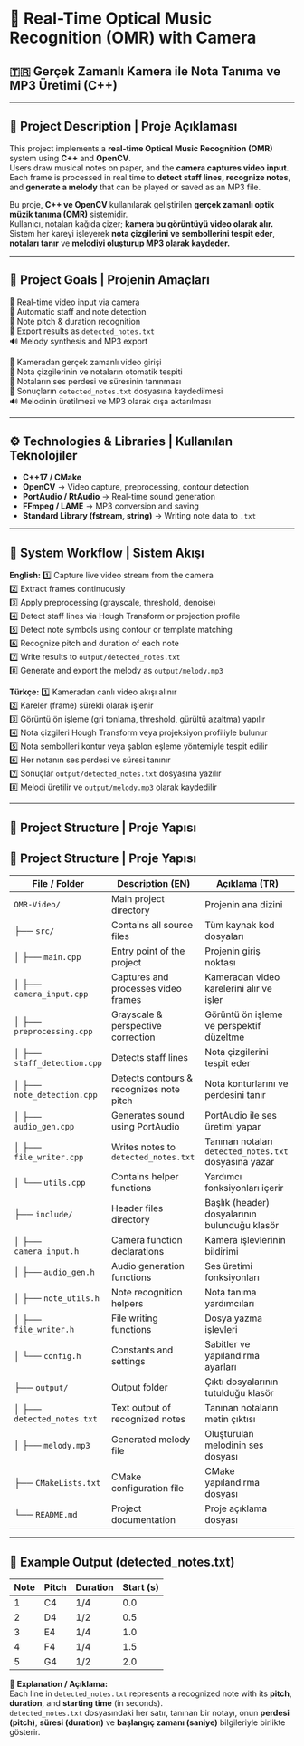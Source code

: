 # 🎵 Real-Time Optical Music Recognition (OMR) with Camera  
## 🇹🇷 Gerçek Zamanlı Kamera ile Nota Tanıma ve MP3 Üretimi (C++)

---

## 🧠 Project Description | Proje Açıklaması
This project implements a **real-time Optical Music Recognition (OMR)** system using **C++** and **OpenCV**.  
Users draw musical notes on paper, and the **camera captures video input**.  
Each frame is processed in real time to **detect staff lines, recognize notes**, and **generate a melody** that can be played or saved as an MP3 file.  

Bu proje, **C++ ve OpenCV** kullanılarak geliştirilen **gerçek zamanlı optik müzik tanıma (OMR)** sistemidir.  
Kullanıcı, notaları kağıda çizer; **kamera bu görüntüyü video olarak alır.**  
Sistem her kareyi işleyerek **nota çizgilerini ve sembollerini tespit eder**, **notaları tanır** ve **melodiyi oluşturup MP3 olarak kaydeder.**

---

## 🎯 Project Goals | Projenin Amaçları
🎥 Real-time video input via camera  
🎼 Automatic staff and note detection  
🎵 Note pitch & duration recognition  
📝 Export results as `detected_notes.txt`  
🔊 Melody synthesis and MP3 export  

🎥 Kameradan gerçek zamanlı video girişi  
🎼 Nota çizgilerinin ve notaların otomatik tespiti  
🎵 Notaların ses perdesi ve süresinin tanınması  
📝 Sonuçların `detected_notes.txt` dosyasına kaydedilmesi  
🔊 Melodinin üretilmesi ve MP3 olarak dışa aktarılması  

---

## ⚙️ Technologies & Libraries | Kullanılan Teknolojiler
- **C++17 / CMake**
- **OpenCV** → Video capture, preprocessing, contour detection  
- **PortAudio / RtAudio** → Real-time sound generation  
- **FFmpeg / LAME** → MP3 conversion and saving  
- **Standard Library (fstream, string)** → Writing note data to `.txt`

---

## 🧩 System Workflow | Sistem Akışı

**English:**
1️⃣ Capture live video stream from the camera  
2️⃣ Extract frames continuously  
3️⃣ Apply preprocessing (grayscale, threshold, denoise)  
4️⃣ Detect staff lines via Hough Transform or projection profile  
5️⃣ Detect note symbols using contour or template matching  
6️⃣ Recognize pitch and duration of each note  
7️⃣ Write results to `output/detected_notes.txt`  
8️⃣ Generate and export the melody as `output/melody.mp3`

**Türkçe:**
1️⃣ Kameradan canlı video akışı alınır  
2️⃣ Kareler (frame) sürekli olarak işlenir  
3️⃣ Görüntü ön işleme (gri tonlama, threshold, gürültü azaltma) yapılır  
4️⃣ Nota çizgileri Hough Transform veya projeksiyon profiliyle bulunur  
5️⃣ Nota sembolleri kontur veya şablon eşleme yöntemiyle tespit edilir  
6️⃣ Her notanın ses perdesi ve süresi tanınır  
7️⃣ Sonuçlar `output/detected_notes.txt` dosyasına yazılır  
8️⃣ Melodi üretilir ve `output/melody.mp3` olarak kaydedilir  

---

## 📁 Project Structure | Proje Yapısı

## 📁 Project Structure | Proje Yapısı

| **File / Folder** | **Description (EN)** | **Açıklama (TR)** |
|--------------------|----------------------|--------------------|
| `OMR-Video/` | Main project directory | Projenin ana dizini |
| ├── `src/` | Contains all source files | Tüm kaynak kod dosyaları |
| │ ├── `main.cpp` | Entry point of the project | Projenin giriş noktası |
| │ ├── `camera_input.cpp` | Captures and processes video frames | Kameradan video karelerini alır ve işler |
| │ ├── `preprocessing.cpp` | Grayscale & perspective correction | Görüntü ön işleme ve perspektif düzeltme |
| │ ├── `staff_detection.cpp` | Detects staff lines | Nota çizgilerini tespit eder |
| │ ├── `note_detection.cpp` | Detects contours & recognizes note pitch | Nota konturlarını ve perdesini tanır |
| │ ├── `audio_gen.cpp` | Generates sound using PortAudio | PortAudio ile ses üretimi yapar |
| │ ├── `file_writer.cpp` | Writes notes to `detected_notes.txt` | Tanınan notaları `detected_notes.txt` dosyasına yazar |
| │ └── `utils.cpp` | Contains helper functions | Yardımcı fonksiyonları içerir |
| ├── `include/` | Header files directory | Başlık (header) dosyalarının bulunduğu klasör |
| │ ├── `camera_input.h` | Camera function declarations | Kamera işlevlerinin bildirimi |
| │ ├── `audio_gen.h` | Audio generation functions | Ses üretimi fonksiyonları |
| │ ├── `note_utils.h` | Note recognition helpers | Nota tanıma yardımcıları |
| │ ├── `file_writer.h` | File writing functions | Dosya yazma işlevleri |
| │ └── `config.h` | Constants and settings | Sabitler ve yapılandırma ayarları |
| ├── `output/` | Output folder | Çıktı dosyalarının tutulduğu klasör |
| │ ├── `detected_notes.txt` | Text output of recognized notes | Tanınan notaların metin çıktısı |
| │ ├── `melody.mp3` | Generated melody file | Oluşturulan melodinin ses dosyası |
| ├── `CMakeLists.txt` | CMake configuration file | CMake yapılandırma dosyası |
| └── `README.md` | Project documentation | Proje açıklama dosyası |


---
## 🧾 Example Output (detected_notes.txt)
| **Note** | **Pitch** | **Duration** | **Start (s)** |
|-----------|------------|---------------|----------------|
| 1 | C4 | 1/4 | 0.0 |
| 2 | D4 | 1/2 | 0.5 |
| 3 | E4 | 1/4 | 1.0 |
| 4 | F4 | 1/4 | 1.5 |
| 5 | G4 | 1/2 | 2.0 |

📝 **Explanation / Açıklama:**  
Each line in `detected_notes.txt` represents a recognized note with its **pitch**, **duration**, and **starting time** (in seconds).  
`detected_notes.txt` dosyasındaki her satır, tanınan bir notayı, onun **perdesi (pitch)**, **süresi (duration)** ve **başlangıç zamanı (saniye)** bilgileriyle birlikte gösterir.